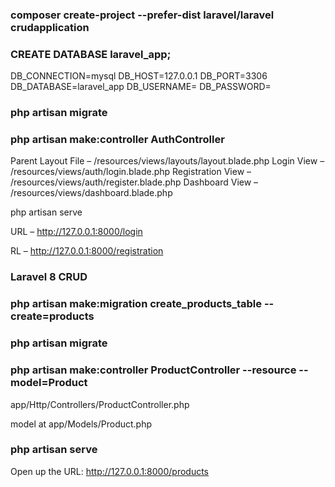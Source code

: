 ### composer create-project --prefer-dist laravel/laravel crudapplication

### CREATE DATABASE laravel_app;


DB_CONNECTION=mysql
DB_HOST=127.0.0.1
DB_PORT=3306
DB_DATABASE=laravel_app
DB_USERNAME=
DB_PASSWORD=


### php artisan migrate

### php artisan make:controller AuthController

Parent Layout File – /resources/views/layouts/layout.blade.php
Login View – /resources/views/auth/login.blade.php
Registration View – /resources/views/auth/register.blade.php
Dashboard View – /resources/views/dashboard.blade.php

 php artisan serve

 URL – http://127.0.0.1:8000/login

 RL – http://127.0.0.1:8000/registration



### Laravel 8 CRUD

### php artisan make:migration create_products_table --create=products

### php artisan migrate


### php artisan make:controller ProductController --resource --model=Product


 app/Http/Controllers/ProductController.php 

 model at app/Models/Product.php






 ### php artisan serve

Open up the URL: http://127.0.0.1:8000/products






